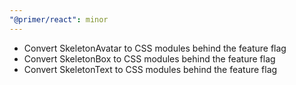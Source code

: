 ```yaml
---
"@primer/react": minor
---
```


* Convert SkeletonAvatar to CSS modules behind the feature flag
* Convert SkeletonBox to CSS modules behind the feature flag
* Convert SkeletonText to CSS modules behind the feature flag

